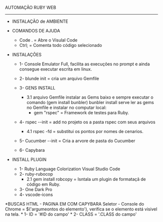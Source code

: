 AUTOMAÇÃO RUBY WEB

---
* INSTALAÇÃO de AMBIENTE


* COMANDOS DE AJUDA

    * Code . = Abre o Visulal Code
    * Ctrl; = Comenta todo código selecionado
	

* INSTALAÇÔES

    * 1- Console Emulator Full, facilita as execuções no prompt e ainda consegue executar escrita em linux.
    * 2- blunde init = cria um arquivo Gemfile
	* 3- GENS INSTALL
		* 3.1 arquivo Gemfile instalar as Gems baixo e sempre executar o comando (gem install bunbler) bunbler install serve ler as gems no Gemfile e instalar no computar local:
			* gem "rspec" = Framework de testes para Ruby.
			
	* 4- rspec --init = add no projeto os a pasta rspec com seus arquivos
		* 4.1 rspec -fd = substitui os pontos por nomes de cenarios.
	* 5- Cucumber --init = Cria a arvore de pasta do Cucumber	
	* 6- Capybara 

* INSTALL PLUGIN

    * 1- Ruby Language Colorization Visual Studio Code
    * 2- ruby-rubocop
        * 2.1 gem install robcopy = Isntala um plugin de formataçã de código em Ruby.
    * 3- One Dark Pro
    * 4- vscode-icons
 
 *BUSCAS HTML - PAGINA EM COM CAPYBARA
	Seletor - Console do Chrome = $('argumeontos do elemento'), verifica se o elemento está visivel na tela.
	* 1- ID = '#ID do campo'
	* 2- CLASS = '.CLASS do campo'